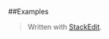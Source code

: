 ##Examples


> Written with [StackEdit](https://stackedit.io/).
<!--stackedit_data:
eyJoaXN0b3J5IjpbLTEzODE0NzkyMzddfQ==
-->